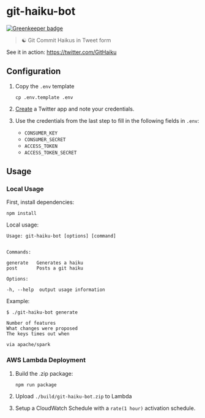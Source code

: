 # git-haiku-bot

[![Greenkeeper badge](https://badges.greenkeeper.io/bcongdon/git-haiku-bot.svg)](https://greenkeeper.io/)
> ☯️  Git Commit Haikus in Tweet form

See it in action: https://twitter.com/GitHaiku

## Configuration

1. Copy the `.env` template

    ```
    cp .env.template .env
    ```

2. [Create](https://apps.twitter.com/) a Twitter app and note your credentials.
3. Use the credentials from the last step to fill in the following fields in  `.env`:
    * `CONSUMER_KEY`
    * `CONSUMER_SECRET`
    * `ACCESS_TOKEN`
    * `ACCESS_TOKEN_SECRET`

## Usage

### Local Usage

First, install dependencies:

```
npm install
```

Local usage:

```
Usage: git-haiku-bot [options] [command]


Commands:

generate   Generates a haiku
post       Posts a git haiku

Options:

-h, --help  output usage information
```

Example:

```
$ ./git-haiku-bot generate

Number of features
What changes were proposed
The keys times out when

via apache/spark
```

### AWS Lambda Deployment

1. Build the .zip package:

    ```
    npm run package
    ```

2. Upload `./build/git-haiku-bot.zip` to Lambda
3. Setup a CloudWatch Schedule with a `rate(1 hour)` activation schedule.
